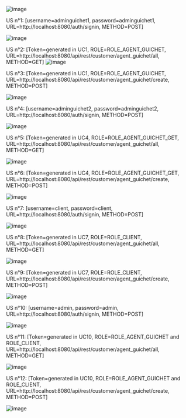 ![image](https://github.com/abbouformations/bank-service-multi-connecteur-jwt/assets/135717843/ac54c69d-2c35-45cb-a106-4718ea7988de)


US n°1: [username=adminguichet1, password=adminguichet1, URL=http://localhost:8080/auth/signin, METHOD=POST]

![image](https://github.com/abbouformations/bank-service-multi-connecteur-jwt/assets/135717843/427a485e-aeaf-4465-984d-fbe5afd077c4)


US n°2: [Token=generated in UC1, ROLE=ROLE_AGENT_GUICHET, URL=http://localhost:8080/api/rest/customer/agent_guichet/all, METHOD=GET]
![image](https://github.com/abbouformations/bank-service-multi-connecteur-jwt/assets/135717843/96e7d4e6-0c66-458b-9bfa-d6150e7aa982)

US n°3: [Token=generated in UC1, ROLE=ROLE_AGENT_GUICHET, URL=http://localhost:8080/api/rest/customer/agent_guichet/create, METHOD=POST]

![image](https://github.com/abbouformations/bank-service-multi-connecteur-jwt/assets/135717843/a334fcb9-01e8-417c-ba77-e820ce90a43d)


US n°4: [username=adminguichet2, password=adminguichet2, URL=http://localhost:8080/auth/signin, METHOD=POST]

![image](https://github.com/abbouformations/bank-service-multi-connecteur-jwt/assets/135717843/85e9c53d-4459-4d42-b912-8e72691d16b6)


US n°5: [Token=generated in UC4, ROLE=ROLE_AGENT_GUICHET_GET, URL=http://localhost:8080/api/rest/customer/agent_guichet/all, METHOD=GET]

![image](https://github.com/abbouformations/bank-service-multi-connecteur-jwt/assets/135717843/782e635d-a822-481d-ae85-1afd8dc5f583)


US n°6: [Token=generated in UC4, ROLE=ROLE_AGENT_GUICHET_GET, URL=http://localhost:8080/api/rest/customer/agent_guichet/create, METHOD=POST]

![image](https://github.com/abbouformations/bank-service-multi-connecteur-jwt/assets/135717843/ffbdff45-a680-430e-a302-91fa0e0d7017)


US n°7: [username=client, password=client, URL=http://localhost:8080/auth/signin, METHOD=POST]

![image](https://github.com/abbouformations/bank-service-multi-connecteur-jwt/assets/135717843/c7103d38-a4aa-47b6-920e-51e9585b757b)


US n°8: [Token=generated in UC7, ROLE=ROLE_CLIENT, URL=http://localhost:8080/api/rest/customer/agent_guichet/all, METHOD=GET]

![image](https://github.com/abbouformations/bank-service-multi-connecteur-jwt/assets/135717843/8a32d5df-8d38-4fb8-a5a6-161d7d72302f)


US n°9: [Token=generated in UC7, ROLE=ROLE_CLIENT, URL=http://localhost:8080/api/rest/customer/agent_guichet/create, METHOD=POST]

![image](https://github.com/abbouformations/bank-service-multi-connecteur-jwt/assets/135717843/cff73079-8a75-4c34-a88c-60a07403f2fc)


US n°10: [username=admin, password=admin, URL=http://localhost:8080/auth/signin, METHOD=POST]

![image](https://github.com/abbouformations/bank-service-multi-connecteur-jwt/assets/135717843/f0b3c6a6-0306-4375-b2d9-a203b8fb8344)


US n°11: [Token=generated in UC10, ROLE=ROLE_AGENT_GUICHET and ROLE_CLIENT, URL=http://localhost:8080/api/rest/customer/agent_guichet/all, METHOD=GET]

![image](https://github.com/abbouformations/bank-service-multi-connecteur-jwt/assets/135717843/d9eda731-efda-4b5a-8d03-cbca273ea4f1)


US n°12: [Token=generated in UC10, ROLE=ROLE_AGENT_GUICHET and ROLE_CLIENT, URL=http://localhost:8080/api/rest/customer/agent_guichet/create, METHOD=POST]

![image](https://github.com/abbouformations/bank-service-multi-connecteur-jwt/assets/135717843/8a3007c6-bb73-4dcc-a59e-bc8899b31537)

